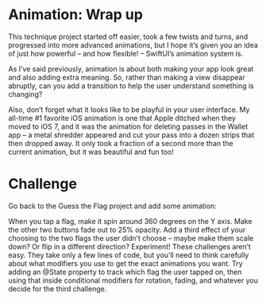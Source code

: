 # Animation: Wrap up

This technique project started off easier, took a few twists and turns, and progressed into more advanced animations, but I hope it’s given you an idea of just how powerful – and how flexible! – SwiftUI’s animation system is.

As I’ve said previously, animation is about both making your app look great and also adding extra meaning. So, rather than making a view disappear abruptly, can you add a transition to help the user understand something is changing?

Also, don’t forget what it looks like to be playful in your user interface. My all-time #1 favorite iOS animation is one that Apple ditched when they moved to iOS 7, and it was the animation for deleting passes in the Wallet app – a metal shredder appeared and cut your pass into a dozen strips that then dropped away. It only took a fraction of a second more than the current animation, but it was beautiful and fun too!

# Challenge

Go back to the Guess the Flag project and add some animation:

When you tap a flag, make it spin around 360 degrees on the Y axis.
Make the other two buttons fade out to 25% opacity.
Add a third effect of your choosing to the two flags the user didn’t choose – maybe make them scale down? Or flip in a different direction? Experiment!
These challenges aren’t easy. They take only a few lines of code, but you’ll need to think carefully about what modifiers you use to get the exact animations you want. Try adding an @State property to track which flag the user tapped on, then using that inside conditional modifiers for rotation, fading, and whatever you decide for the third challenge.